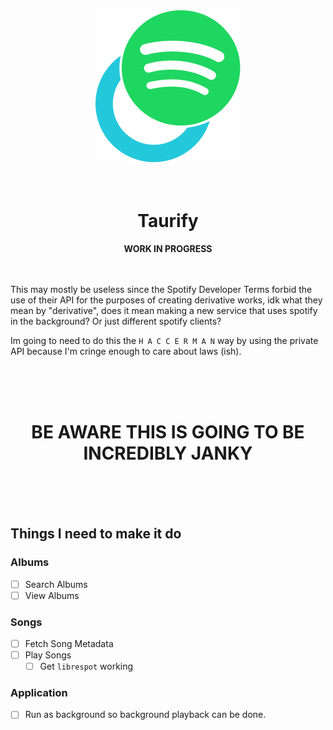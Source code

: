 <div align="center">
	<img src="./assets/logo.min.svg" alt="Possible Taurify Logo">
	<br /><br /><br />
	<h1>Taurify</h1>
	<strong>WORK IN PROGRESS</strong>
	<br /><br /><br />
</div>

This may mostly be useless since the Spotify Developer Terms forbid the use of their API for the purposes of creating derivative works, idk what they mean by "derivative", does it mean making a new service that uses spotify in the background? Or just different spotify clients?

Im going to need to do this the `H A C C E R M A N` way by using the private API because I'm cringe enough to care about laws (ish).

<div align="center">
	<br /><br /><br />
	<h1>BE AWARE THIS IS GOING TO BE INCREDIBLY JANKY</h1>
	<br /><br /><br />
</div>

## Things I need to make it do

### Albums

-   [ ] Search Albums
-   [ ] View Albums

### Songs

-   [ ] Fetch Song Metadata
-   [ ] Play Songs
    -   [ ] Get `librespot` working

### Application

-   [ ] Run as background so background playback can be done.
